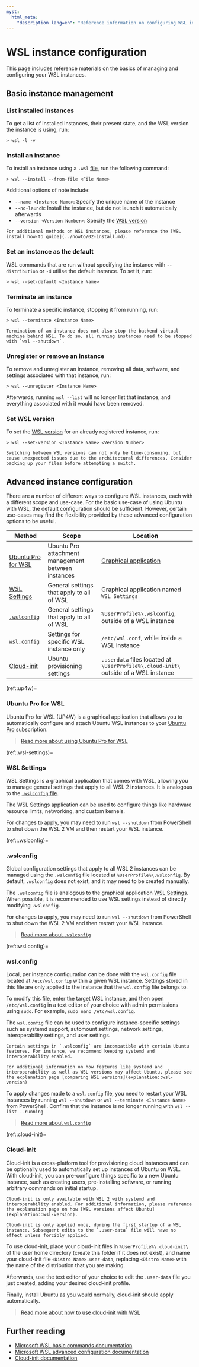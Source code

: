 ```yaml
---
myst:
  html_meta:
    "description lang=en": "Reference information on configuring WSL instances."
---
```


# WSL instance configuration

This page includes reference materials on the basics of managing and configuring your WSL instances.

## Basic instance management

### List installed instances

To get a list of installed instances, their present state, and the WSL version the instance is using, run:

```
> wsl -l -v
```

### Install an instance

To install an instance using a `.wsl` [file](https://ubuntu.com/desktop/wsl), run the following command:

```
> wsl --install --from-file <File Name>
```

Additional options of note include:

- `--name <Instance Name>`: Specify the unique name of the instance
- `--no-launch`: Install the instance, but do not launch it automatically afterwards
- `--version <Version Number>`: Specify the [WSL version](explanation::wsl-version)

```{note}
For additional methods on WSL instances, please reference the [WSL install how-to guide](../howto/02-install.md).
```

### Set an instance as the default

WSL commands that are run without specifying the instance with `--distribution` or `-d` utilise the default instance. To set it, run:

```
> wsl --set-default <Instance Name>
```

### Terminate an instance

To terminate a specific instance, stopping it from running, run:

```
> wsl --terminate <Instance Name>
```

```{note}
Termination of an instance does not also stop the backend virtual machine behind WSL. To do so, all running instances need to be stopped with `wsl --shutdown`.
```

### Unregister or remove an instance

To remove and unregister an instance, removing all data, software, and settings associated with that instance, run:

```
> wsl --unregister <Instance Name>
```

Afterwards, running `wsl --list` will no longer list that instance, and everything associated with it would have been removed.

### Set WSL version

To set the [WSL version](../explanation/compare-wsl-versions.md) for an already registered instance, run:

```
> wsl --set-version <Instance Name> <Version Number>
```

```{warning}
Switching between WSL versions can not only be time-consuming, but cause unexpected issues due to the architectural differences. Consider backing up your files before attempting a switch.
```

## Advanced instance configuration

There are a number of different ways to configure WSL instances, each with a different scope and use-case. For the basic use-case of using Ubuntu with WSL, the default configuration should be sufficient. However, certain use-cases may find the flexibility provided by these advanced configuration options to be useful.

| Method                            | Scope                                              | Location                                                                            |
| --------------------------------- | -------------------------------------------------- | ----------------------------------------------------------------------------------- |
| [Ubuntu Pro for WSL](ref::up4w)   | Ubuntu Pro attachment management between instances | [Graphical application ](howto::up4w)                                               |
| [WSL Settings](ref::wsl-settings) | General settings that apply to all of WSL          | Graphical application named `WSL Settings`                                          |
| [`.wslconfig`](ref::.wslconfig)   | General settings that apply to all of WSL          | `%UserProfile%\.wslconfig`, outside of a WSL instance                               |
| [`wsl.config`](ref::wsl.config)   | Settings for specific WSL instance only            | `/etc/wsl.conf`, while inside a WSL instance                                        |
| [Cloud-init](ref::cloud-init)     | Ubuntu provisioning settings                       | `.userdata` files located at `\UserProfile%\.cloud-init\` outside of a WSL instance |

(ref::up4w)=

### Ubuntu Pro for WSL

Ubuntu Pro for WSL (UP4W) is a graphical application that allows you to automatically configure and attach Ubuntu WSL instances to your [Ubuntu Pro](https://ubuntu.com/pro) subscription.

> [Read more about using Ubuntu Pro for WSL](howto::up4w)

(ref::wsl-settings)=

### WSL Settings

WSL Settings is a graphical application that comes with WSL, allowing you to manage general settings that apply to all WSL 2 instances. It is analogous to the [`.wslconfig` file](ref::.wslconfig).

The WSL Settings application can be used to configure things like hardware resource limits, networking, and custom kernels.

For changes to apply, you may need to run `wsl --shutdown` from PowerShell to shut down the WSL 2 VM and then restart your WSL instance.

(ref::.wslconfig)=

### .wslconfig

Global configuration settings that apply to all WSL 2 instances can be managed using the `.wslconfig` file located at `%UserProfile%\.wslconfig`. By default, `.wslconfig` does not exist, and it may need to be created manually.

The `.wslconfig` file is analogous to the graphical application [WSL Settings](ref::wsl-settings). When possible, it is recommended to use WSL settings instead of directly modifying `.wslconfig`.

For changes to apply, you may need to run `wsl --shutdown` from PowerShell to shut down the WSL 2 VM and then restart your WSL instance.

> [Read more about `.wslconfig`](https://learn.microsoft.com/en-us/windows/wsl/wsl-config#wslconfig)

(ref::wsl.config)=

### wsl.config

Local, per instance configuration can be done with the `wsl.config` file located at `/etc/wsl.config` within a given WSL instance. Settings stored in this file are only applied to the instance that the `wsl.config` file belongs to.

To modify this file, enter the target WSL instance, and then open `/etc/wsl.config` in a text editor of your choice with admin permissions using `sudo`. For example, `sudo nano /etc/wsl.config`.

The `wsl.config` file can be used to configure instance-specific settings such as systemd support, automount settings, network settings, interoperability settings, and user settings.

```{warning}
Certain settings in `.wslconfig` are incompatible with certain Ubuntu features. For instance, we recommend keeping systemd and interoperability enabled.

For additional information on how features like systemd and interoperability as well as WSL versions may affect Ubuntu, please see the explanation page [comparing WSL versions](explanation::wsl-version)
```

To apply changes made to a `wsl.config` file, you need to restart your WSL instances by running `wsl --shutdown` or `wsl --terminate <Instance Name>` from PowerShell. Confirm that the instance is no longer running with `wsl --list --running`

> [Read more about `wsl.config`](https://learn.microsoft.com/en-us/windows/wsl/wsl-config#wslconf)

(ref::cloud-init)=

### Cloud-init

Cloud-init is a cross-platform tool for provisioning cloud instances and can be optionally used to automatically set up instances of Ubuntu on WSL.
With cloud-init, you can pre-configure things specific to a new Ubuntu instance, such as creating users, pre-installing software, or running arbitrary commands on initial startup.

```{important}
Cloud-init is only available with WSL 2 with systemd and interoperability enabled. For additional information, please reference the explanation page on how [WSL versions affect Ubuntu](explanation::wsl-version).
```

```{note}
Cloud-init is only applied once, during the first startup of a WSL instance. Subsequent edits to the `.user-data` file will have no effect unless forcibly applied.
```

To use cloud-init, place your cloud-init files in `%UserProfile%\.cloud-init\` of the user home directory (create this folder if it does not exist), and name your cloud-init file `<Distro Name>.user-data`, replacing `<Distro Name>` with the name of the distribution that you are making.

Afterwards, use the text editor of your choice to edit the `.user-data` file you just created, adding your desired cloud-init profile.

Finally, install Ubuntu as you would normally, cloud-init should apply automatically.

> [Read more about how to use cloud-init with WSL](howto::cloud-init)

## Further reading

- [Microsoft WSL basic commands documentation](https://learn.microsoft.com/en-us/windows/wsl/basic-commands)
- [Microsoft WSL advanced configuration documentation](https://learn.microsoft.com/en-us/windows/wsl/wsl-config)
- [Cloud-init documentation](https://cloudinit.readthedocs.io/en/latest/)
